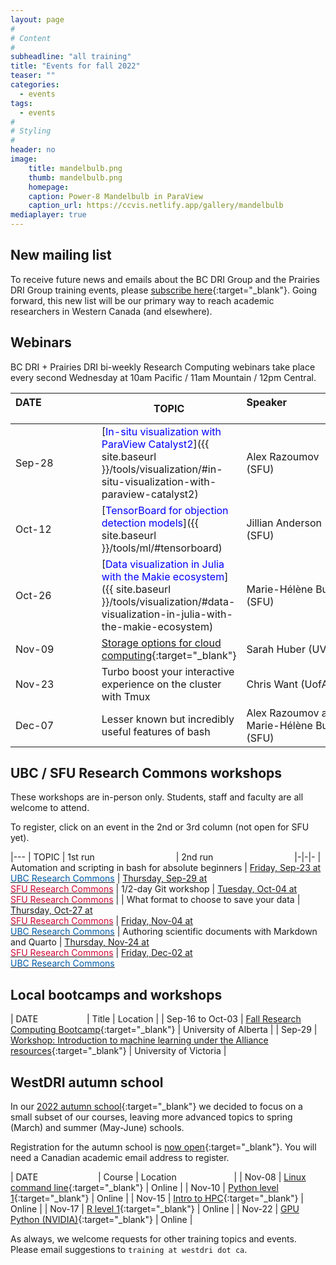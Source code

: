 ```yaml
---
layout: page
#
# Content
#
subheadline: "all training"
title: "Events for fall 2022"
teaser: ""
categories:
  - events
tags:
  - events
#
# Styling
#
header: no
image:
    title: mandelbulb.png
    thumb: mandelbulb.png
    homepage:
    caption: Power-8 Mandelbulb in ParaView
    caption_url: https://ccvis.netlify.app/gallery/mandelbulb
mediaplayer: true
---
```


## New mailing list

<!-- While WestGrid ceased its operations on March 31, 2022, research computing training in Western Canada remains -->
<!-- -- coordinated by the same team, now based at Simon Fraser University, with participation from HPC analysts -->
<!-- across the BC DRI Group and the Prairies DRI Group (former WestGrid space). -->

To receive future news and emails about the BC DRI Group and the Prairies DRI Group training events, please
[subscribe here](http://eepurl.com/h-yBFL){:target="_blank"}. Going forward, this new list will be our primary
way to reach academic researchers in Western Canada (and elsewhere).

## Webinars

BC DRI + Prairies DRI bi-weekly Research Computing webinars take place every second Wednesday at 10am Pacific
/ 11am Mountain / 12pm Central.

<!-- We will open registration in early September. -->
<!-- For *upcoming webinars*, click the linked title to see more details or to register. For *past -->
<!-- sessions*, click on the title to view recordings and slides. -->

| DATE&emsp;&emsp;&emsp;&emsp;&emsp;&nbsp; | TOPIC | Speaker&emsp;&emsp;&emsp;&emsp;&emsp;&emsp;&nbsp;&nbsp;&nbsp; |
| ------------- | --------------- | ----------------- |
| Sep-28 | [<span style="color:blue">In-situ visualization with ParaView Catalyst2</span>]({{ site.baseurl }}/tools/visualization/#in-situ-visualization-with-paraview-catalyst2) | Alex Razoumov (SFU) |
| Oct-12 | [<span style="color:blue">TensorBoard for objection detection models</span>]({{ site.baseurl }}/tools/ml/#tensorboard) | Jillian Anderson (SFU) |
| Oct-26 | [<span style="color:blue">Data visualization in Julia with the Makie ecosystem</span>]({{ site.baseurl }}/tools/visualization/#data-visualization-in-julia-with-the-makie-ecosystem) | Marie-Hélène Burle (SFU) |
| Nov-09 | [Storage options for cloud computing](https://www.eventbrite.ca/e/425556118807){:target="_blank"} | Sarah Huber (UVic) |
| Nov-23 | Turbo boost your interactive experience on the cluster with Tmux | Chris Want (UofA) |
| Dec-07 | Lesser known but incredibly useful features of bash | Alex Razoumov and Marie-Hélène Burle (SFU) |

<!-- Nov-13[^1] -->
<!-- [^1]: Note the different day of the week (Friday). -->






## UBC / SFU Research Commons workshops

These workshops are in-person only. Students, staff and faculty are all welcome to attend.
<!-- For upcoming workshops, click a date to see more details or to register. -->
To register, click on an event in the 2nd or 3rd column (not open for SFU yet).

|---
| TOPIC | 1st run&emsp;&emsp;&emsp;&emsp;&emsp;&emsp;&emsp;&emsp;&emsp; | 2nd run&emsp;&emsp;&emsp;&emsp;&emsp;&emsp;&emsp;&emsp;&emsp;
|-|-|-
| Automation and scripting in bash for absolute beginners | [Friday, Sep-23 at<br> <span style="color:#005CA7">UBC Research Commons</span>](https://libcal.library.ubc.ca/event/3683923) | [Thursday, Sep-29 at<br> <span style="color:#CE0834">SFU Research Commons</span>](https://www.lib.sfu.ca/about/branches-depts/rc/software-data-dh/software/37400)
| 1/2-day Git workshop | [Tuesday, Oct-04 at<br> <span style="color:#CE0834">SFU Research Commons</span>](https://www.lib.sfu.ca/help/publish/research-data-management/37488) |
| What format to choose to save your data | [Thursday, Oct-27 at<br> <span style="color:#CE0834">SFU Research Commons</span>](https://www.lib.sfu.ca/about/branches-depts/rc/software-data-dh/software/37399) | [Friday, Nov-04 at<br> <span style="color:#005CA7">UBC Research Commons</span>](https://libcal.library.ubc.ca/event/3683941)
| Authoring scientific documents with Markdown and Quarto | [Thursday, Nov-24 at<br> <span style="color:#CE0834">SFU Research Commons</span>](https://www.lib.sfu.ca/about/branches-depts/rc/software-data-dh/software/37398) | [Friday, Dec-02 at<br> <span style="color:#005CA7">UBC Research Commons</span>](https://libcal.library.ubc.ca/event/3683985)





## Local bootcamps and workshops

| DATE&emsp;&emsp;&emsp;&emsp;&emsp;&nbsp; | Title | Location |
| Sep-16 to Oct-03 | [Fall Research Computing Bootcamp](https://www.ualberta.ca/information-services-and-technology/news/2022/fall-research-computing-bootcamp-starts-september-16.html){:target="_blank"} | University of Alberta |
| Sep-29 | [Workshop: Introduction to machine learning under the Alliance resources](https://onlineacademiccommunity.uvic.ca/rcs/2022/09/09/workshop-introduction-to-machine-learning-under-the-alliance-resources){:target="_blank"} | University of Victoria |







<!-- | Sep-27 to Oct-25 | [UofA's Fall Research Computing Bootcamp](https://www.ualberta.ca/information-services-and-technology/news/2021/fall-2021-research-computing-bootcamp.html) | Online by the UofA | -->
<!-- | Oct-04 and Oct-05 | [Visualization with Paraview (EN)](https://www.eventbrite.ca/e/171338226247) | <span style="color:#3339ff">National training workshop</span> | -->
<!-- | Oct-14 | [Multi-processing in Julia](https://libcal.library.ubc.ca/calendar/vancouver/julia-part-1) | <span style="color:#005CA7">Online for UBC Research Commons</span> | -->
<!-- | Oct-18 and Oct-19 | Parallel Julia workshop | Invited for a 3rd party | -->
<!-- | Nov-02 and Nov-03 | [Visualization with Paraview (FR)](https://www.eventbrite.ca/e/172208820217) | <span style="color:#3339ff">National training workshop</span> | -->
<!-- | Nov-18 | [Using Deep Learning to increase image resolution](https://libcal.library.ubc.ca/calendar/vancouver/deep-learning-image-processing) | <span style="color:#005CA7">Online for UBC Research Commons</span> | -->
<!-- | Dec-09 | [Working with shared and distributed arrays in Julia](https://libcal.library.ubc.ca/calendar/vancouver/julia-part-2) | <span style="color:#005CA7">Online for UBC Research Commons</span> | -->




## WestDRI autumn school

In our [2022 autumn school](https://autumnschool2022.westdri.ca){:target="_blank"} we decided to focus on a
small subset of our courses, leaving more advanced topics to spring (March) and summer (May-June) schools.

Registration for the autumn school is [now
open](https://forms.gle/NZhzRU5o8ti8VhVJ7){:target="_blank"}. You will need a Canadian academic email address
to register.

| DATE&emsp;&emsp;&emsp;&emsp;&emsp;&emsp;&nbsp;&nbsp; | Course | Location&emsp;&emsp;&emsp;&emsp;&emsp;&emsp;&nbsp; |
| Nov-08 | [Linux command line](https://autumnschool2022.westdri.ca/bash-menu){:target="_blank"} | Online |
| Nov-10 | [Python level 1](https://autumnschool2022.westdri.ca/python-menu){:target="_blank"} | Online |
| Nov-15 | [Intro to HPC](https://autumnschool2022.westdri.ca/hpc-menu){:target="_blank"} | Online |
| Nov-17 | [R level 1](https://autumnschool2022.westdri.ca/r-menu){:target="_blank"} | Online |
| Nov-22 | [GPU Python (NVIDIA)](https://autumnschool2022.westdri.ca/gpu-menu){:target="_blank"} | Online |

As always, we welcome requests for other training topics and events. Please email suggestions to `training at
westdri dot ca`.

